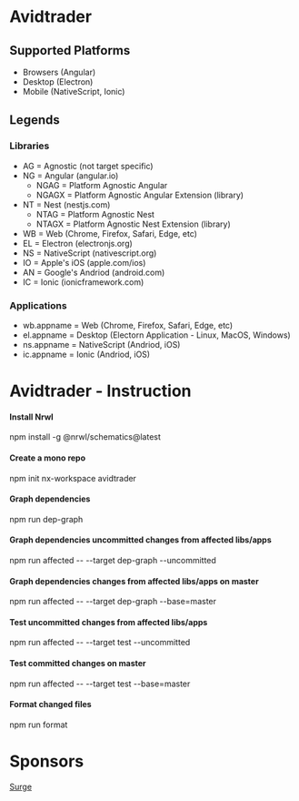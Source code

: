 # Avidtrader

## Supported Platforms

- Browsers (Angular)
- Desktop (Electron)
- Mobile (NativeScript, Ionic)

## Legends

### Libraries

- AG = Agnostic (not target specific)
- NG = Angular (angular.io)
  - NGAG = Platform Agnostic Angular
  - NGAGX = Platform Agnostic Angular Extension (library)
- NT = Nest (nestjs.com)
  - NTAG = Platform Agnostic Nest
  - NTAGX = Platform Agnostic Nest Extension (library)
- WB = Web (Chrome, Firefox, Safari, Edge, etc)
- EL = Electron (electronjs.org)
- NS = NativeScript (nativescript.org)
- IO = Apple's iOS (apple.com/ios)
- AN = Google's Andriod (android.com)
- IC = Ionic (ionicframework.com)

### Applications

- wb.appname = Web (Chrome, Firefox, Safari, Edge, etc)
- el.appname = Desktop (Electorn Application - Linux, MacOS, Windows)
- ns.appname = NativeScript (Andriod, iOS)
- ic.appname = Ionic (Andriod, iOS)

# Avidtrader - Instruction

#### Install Nrwl

npm install -g @nrwl/schematics@latest

#### Create a mono repo

npm init nx-workspace avidtrader

#### Graph dependencies

npm run dep-graph

#### Graph dependencies uncommitted changes from affected libs/apps

npm run affected -- --target dep-graph --uncommitted

#### Graph dependencies changes from affected libs/apps on master

npm run affected -- --target dep-graph --base=master

#### Test uncommitted changes from affected libs/apps

npm run affected -- --target test --uncommitted

#### Test committed changes on master

npm run affected -- --target test --base=master

#### Format changed files

npm run format

# Sponsors

[Surge](https://github.com/surgeforward)